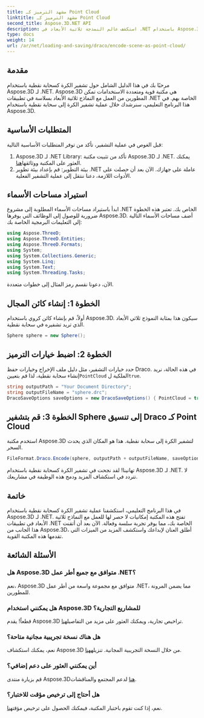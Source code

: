 ```yaml
---
title: مشهد الترميز كـ Point Cloud
linktitle: مشهد الترميز كـ Point Cloud
second_title: Aspose.3D.NET API
description: استكشف عالم النمذجة ثلاثية الأبعاد في .NET باستخدام Aspose.3D. تعلم كيفية تشفير المجالات إلى سحب نقطية دون عناء. أطلق العنان لإبداعك الآن!
type: docs
weight: 14
url: /ar/net/loading-and-saving/draco/encode-scene-as-point-cloud/
---
```

## مقدمة
مرحبًا بك في هذا الدليل الشامل حول تشفير الكرة كسحابة نقطية باستخدام Aspose.3D لـ .NET. Aspose.3D هي مكتبة قوية ومتعددة الاستخدامات تمكن المطورين من العمل مع النماذج ثلاثية الأبعاد بسلاسة في تطبيقات .NET الخاصة بهم. في هذا البرنامج التعليمي، سنرشدك خلال عملية تشفير الكرة إلى سحابة نقطية باستخدام Aspose.3D.
## المتطلبات الأساسية
قبل الغوص في عملية التشفير، تأكد من توفر المتطلبات الأساسية التالية:
1. Aspose.3D لـ .NET Library: تأكد من تثبيت مكتبة Aspose.3D لـ .NET. يمكنك العثور على المكتبة ووثائقها[هنا](https://reference.aspose.com/3d/net/).
2. بيئة التطوير: قم بإعداد بيئة تطوير .NET عاملة على جهازك.
الآن بعد أن حصلت على الأدوات اللازمة، دعنا ننتقل إلى عملية التشفير الفعلية.
## استيراد مساحات الأسماء
ابدأ باستيراد مساحات الأسماء المطلوبة إلى مشروع .NET الخاص بك. تعتبر هذه الخطوة ضرورية للوصول إلى الوظائف التي يوفرها Aspose.3D. أضف مساحات الأسماء التالية إلى التعليمات البرمجية الخاصة بك:
```csharp
using Aspose.ThreeD;
using Aspose.ThreeD.Entities;
using Aspose.ThreeD.Formats;
using System;
using System.Collections.Generic;
using System.Linq;
using System.Text;
using System.Threading.Tasks;
```
الآن، دعونا نقسم رمز المثال إلى خطوات متعددة.
## الخطوة 1: إنشاء كائن المجال
أولاً، قم بإنشاء كائن كروي باستخدام Aspose.3D. سيكون هذا بمثابة النموذج ثلاثي الأبعاد الذي تريد تشفيره في سحابة نقطية.
```csharp
Sphere sphere = new Sphere();
```
## الخطوة 2: اضبط خيارات الترميز
 حدد خيارات التشفير، مثل دليل ملف الإخراج وخيارات حفظ Draco. في هذه الحالة، نريد إنشاء سحابة نقطية، لذا قم بتعيين`PointCloud` الملكية ل`true`.
```csharp
string outputPath = "Your Document Directory";
string outputFileName = "sphere.drc";
DracoSaveOptions saveOptions = new DracoSaveOptions() { PointCloud = true };
```
## الخطوة 3: قم بتشفير Sphere إلى تنسيق Draco كـ Point Cloud
استخدم مكتبة Aspose.3D لتشفير الكرة إلى سحابة نقطية. هذا هو المكان الذي يحدث السحر.
```csharp
FileFormat.Draco.Encode(sphere, outputPath + outputFileName, saveOptions);
```
تهانينا! لقد نجحت في تشفير الكرة كسحابة نقطية باستخدام Aspose.3D لـ .NET.
لا تتردد في استكشاف المزيد ودمج هذه الوظيفة في مشاريعك.
## خاتمة
في هذا البرنامج التعليمي، استكشفنا عملية تشفير الكرة كسحابة نقطية باستخدام Aspose.3D لـ .NET. تفتح هذه المكتبة إمكانيات لا حصر لها للعمل مع النماذج ثلاثية الأبعاد في تطبيقات .NET الخاصة بك، مما يوفر تجربة سلسة وفعالة.
الآن بعد أن أتقنت هذا الجانب من Aspose.3D، أطلق العنان لإبداعك واستكشف المزيد من الميزات التي تقدمها هذه المكتبة القوية.
## الأسئلة الشائعة
### هل Aspose.3D متوافق مع جميع أطر عمل .NET؟
نعم، Aspose.3D متوافق مع مجموعة واسعة من أطر عمل .NET، مما يضمن المرونة للمطورين.
### هل يمكنني استخدام Aspose.3D للمشاريع التجارية؟
 قطعاً! يقدم Aspose.3D تراخيص تجارية، ويمكنك العثور على مزيد من التفاصيل[هنا](https://purchase.aspose.com/buy).
### هل هناك نسخة تجريبية مجانية متاحة؟
نعم، يمكنك استكشاف Aspose.3D من خلال النسخة التجريبية المجانية. تنزيله[هنا](https://releases.aspose.com/).
### أين يمكنني العثور على دعم إضافي؟
 قم بزيارة منتدى Aspose.3D[هنا](https://forum.aspose.com/c/3d/18) لدعم المجتمع والمناقشات.
### هل أحتاج إلى ترخيص مؤقت للاختبار؟
 نعم، إذا كنت تقوم باختبار المكتبة، فيمكنك الحصول على ترخيص مؤقت[هنا](https://purchase.aspose.com/temporary-license/).
